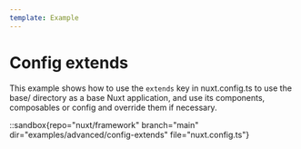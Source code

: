 ```yaml
---
template: Example
---
```


# Config extends

This example shows how to use the `extends` key in nuxt.config.ts to use the base/ directory as a base Nuxt application, and use its components, composables or config and override them if necessary.

::sandbox{repo="nuxt/framework" branch="main" dir="examples/advanced/config-extends" file="nuxt.config.ts"}
